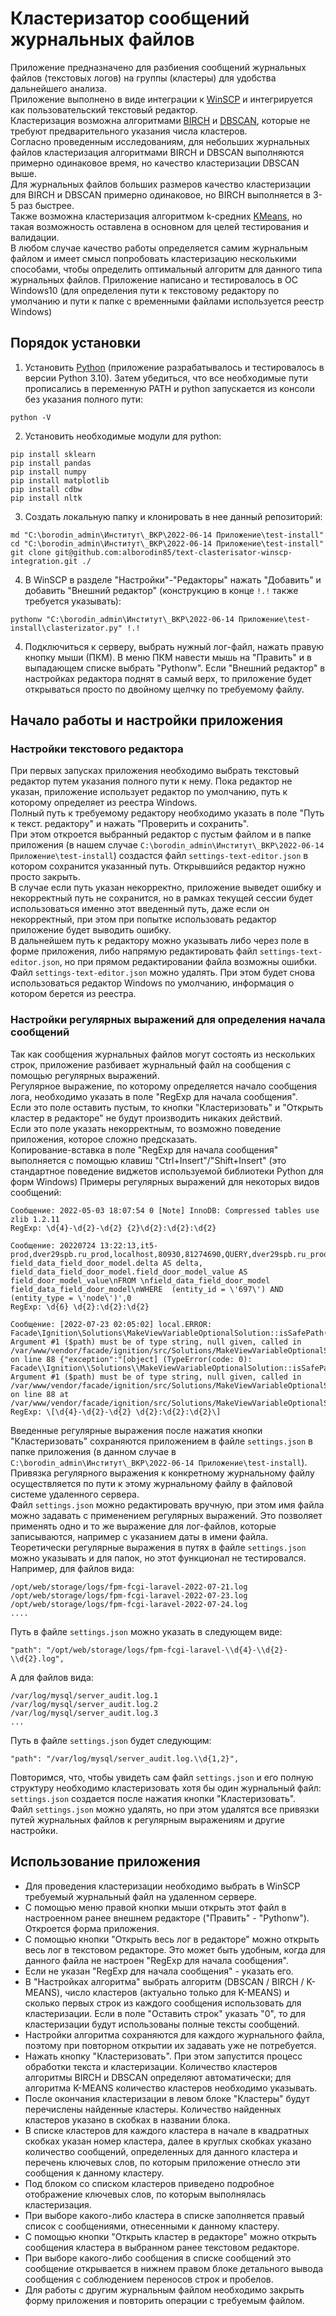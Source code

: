 # Кластеризатор сообщений журнальных файлов
Приложение предназначено для разбиения сообщений журнальных файлов (текстовых логов) на группы (кластеры) для удобства дальнейшего анализа.  
Приложение выполнено в виде интеграции к [WinSCP](https://winscp.net/eng/index.php) и интегрируется как пользовательский текстовый редактор.  
Кластеризация возможна алгоритмами [BIRCH](https://scikit-learn.org/stable/modules/clustering.html#birch) и [DBSCAN](https://scikit-learn.org/stable/modules/generated/sklearn.cluster.DBSCAN.html), которые не требуют предварительного указания числа кластеров.  
Согласно проведенным исследованиям, для небольших журнальных файлов кластеризация алгоритмами BIRCH и DBSCAN выполняются примерно одинаковое время, но качество кластеризации DBSCAN выше.   
Для журнальных файлов больших размеров качество кластеризации для BIRCH и DBSCAN примерно одинаковое, но BIRCH выполняется в 3-5 раз быстрее.   
Также возможна кластеризация алгоритмом k-средних [KMeans](https://scikit-learn.org/stable/modules/generated/sklearn.cluster.KMeans.html#sklearn.cluster.KMeans), но такая возможность оставлена в основном для целей тестирования и валидации.   
В любом случае качество работы определяется самим журнальным файлом и имеет смысл попробовать кластеризацию несколькими способами, чтобы определить оптимальный алгоритм для данного типа журнальных файлов.
Приложение написано и тестировалось в ОС Windows10 (для определения пути к текстовому редактору по умолчанию и пути к папке с временными файлами используется реестр Windows)
## Порядок установки
1. Установить [Python](https://www.python.org/downloads/) (приложение разрабатывалось и тестировалось в версии Python 3.10). Затем убедиться, что все необходимые пути прописались в переменную PATH и python запускается из консоли без указания полного пути:
```
python -V
```
2. Установить необходимые модули для python:
```
pip install sklearn
pip install pandas
pip install numpy
pip install matplotlib
pip install cdbw
pip install nltk
```
3. Создать локальную папку и клонировать в нее данный репозиторий:
```
md "C:\borodin_admin\Институт\_ВКР\2022-06-14 Приложение\test-install"
cd "C:\borodin_admin\Институт\_ВКР\2022-06-14 Приложение\test-install"
git clone git@github.com:alborodin85/text-clasterisator-winscp-integration.git ./
```
4. В WinSCP в разделе "Настройки"-"Редакторы" нажать "Добавить" и добавить "Внешний редактор" (конструкцию в конце `!.!` также требуется указывать):
```
pythonw "C:\borodin_admin\Институт\_ВКР\2022-06-14 Приложение\test-install\clasterizator.py" !.!
```
4. Подключиться к серверу, выбрать нужный лог-файл, нажать правую кнопку мыши (ПКМ). В меню ПКМ навести мышь на "Править" и в выпадающем списке выбрать "Pythonw". Если "Внешний редактор" в настройках редактора поднят в самый верх, то приложение будет открываться просто по двойному щелчку по требуемому файлу.

## Начало работы и настройки приложения
### Настройки текстового редактора
При первых запусках приложения необходимо выбрать текстовый редактор путем указания полного пути к нему.
Пока редактор не указан, приложение использует редактор по умолчанию, путь к которому определяет из реестра Windows.  
Полный путь к требуемому редактору необходимо указать в поле "Путь к текст. редактору" и нажать "Проверить и сохранить".  
При этом откроется выбранный редактор с пустым файлом и в папке приложения (в нашем случае `C:\borodin_admin\Институт\_ВКР\2022-06-14 Приложение\test-install`) создастся файл `settings-text-editor.json` в котором сохранится указанный путь. Открывшийся редактор нужно просто закрыть.  
В случае если путь указан некорректно, приложение выведет ошибку и некорректный путь не сохранится, но в рамках текущей сессии будет использоваться именно этот введенный путь, даже если он некорректный, при этом при попытке использовать редактор приложение будет выводить ошибку.  
В дальнейшем путь к редактору можно указывать либо через поле в форме приложения, либо напрямую редактировать файл `settings-text-editor.json`, но при прямом редактировании файла возможны ошибки.  
Файл `settings-text-editor.json` можно удалять. При этом будет снова использоваться редактор Windows по умолчанию, информация о котором берется из реестра.
### Настройки регулярных выражений для определения начала сообщений
Так как сообщения журнальных файлов могут состоять из нескольких строк, приложение разбивает журнальный файл на сообщения с помощью регулярных выражений.  
Регулярное выражение, по которому определяется начало сообщения лога, необходимо указать в поле "RegExp для начала сообщения".  
Если это поле оставить пустым, то кнопки "Кластеризовать" и "Открыть кластер в редакторе" не будут производить никаких действий.  
Если это поле указать некорректным, то возможно поведение приложения, которое сложно предсказать.  
Копирование-вставка в поле "RegExp для начала сообщения" выполняется с помощью клавиш "Ctrl+Insert"/"Shift+Insert" (это стандартное поведение виджетов используемой библиотеки Python для форм Windows)
Примеры регулярных выражений для некоторых видов сообщений:
```
Сообщение: 2022-05-03 18:07:54 0 [Note] InnoDB: Compressed tables use zlib 1.2.11
RegExp: \d{4}-\d{2}-\d{2} {2}\d{2}:\d{2}:\d{2}

Сообщение: 20220724 13:22:13,it5-prod,dver29spb.ru_prod,localhost,80930,81274690,QUERY,dver29spb.ru_prod,'SELECT field_data_field_door_model.delta AS delta, field_data_field_door_model.field_door_model_value AS field_door_model_value\nFROM \nfield_data_field_door_model field_data_field_door_model\nWHERE  (entity_id = \'697\') AND (entity_type = \'node\')',0
RegExp: \d{6} \d{2}:\d{2}:\d{2}

Сообщение: [2022-07-23 02:05:02] local.ERROR: Facade\Ignition\Solutions\MakeViewVariableOptionalSolution::isSafePath(): Argument #1 ($path) must be of type string, null given, called in /var/www/vendor/facade/ignition/src/Solutions/MakeViewVariableOptionalSolution.php on line 88 {"exception":"[object] (TypeError(code: 0): Facade\\Ignition\\Solutions\\MakeViewVariableOptionalSolution::isSafePath(): Argument #1 ($path) must be of type string, null given, called in /var/www/vendor/facade/ignition/src/Solutions/MakeViewVariableOptionalSolution.php on line 88 at /var/www/vendor/facade/ignition/src/Solutions/MakeViewVariableOptionalSolution.php:74)
RegExp: \[\d{4}-\d{2}-\d{2} \d{2}:\d{2}:\d{2}\]
```
Введенные регулярные выражения после нажатия кнопки "Кластеризовать" сохраняются приложением в файле `settings.json` в папке приложения (в данном случае в `C:\borodin_admin\Институт\_ВКР\2022-06-14 Приложение\test-install`).
Привязка регулярного выражения к конкретному журнальному файлу осуществляется по пути к этому журнальному файлу в файловой системе удаленного сервера.  
Файл `settings.json` можно редактировать вручную, при этом имя файла можно задавать с применением регулярных выражений. Это позволяет применять одно и то же выражение для лог-файлов, которые записываются, например с указанием даты в имени файла.  
Теоретически регулярные выражения в путях в файле `settings.json` можно указывать и для папок, но этот функционал не тестировался.  
Например, для файлов вида:
```
/opt/web/storage/logs/fpm-fcgi-laravel-2022-07-21.log
/opt/web/storage/logs/fpm-fcgi-laravel-2022-07-23.log
/opt/web/storage/logs/fpm-fcgi-laravel-2022-07-24.log
....
```
Путь в файле `settings.json` можно указать в следующем виде:
```
"path": "/opt/web/storage/logs/fpm-fcgi-laravel-\\d{4}-\\d{2}-\\d{2}.log",
```
А для файлов вида:
```
/var/log/mysql/server_audit.log.1
/var/log/mysql/server_audit.log.2
/var/log/mysql/server_audit.log.3
...
```
Путь в файле `settings.json` будет следующим:
```
"path": "/var/log/mysql/server_audit.log.\\d{1,2}",
```
Повторимся, что, чтобы увидеть сам файл `settings.json` и его полную структуру необходимо кластеризовать хотя бы один журнальный файл: `settings.json` создается после нажатия кнопки "Кластеризовать".  
Файл `settings.json` можно удалять, но при этом удалятся все привязки путей журнальных файлов к регулярным выражениям и другие настройки.
## Использование приложения
- Для проведения кластеризации необходимо выбрать в WinSCP требуемый журнальный файл на удаленном сервере.  
- С помощью меню правой кнопки мыши открыть этот файл в настроенном ранее внешнем редакторе ("Править" - "Pythonw"). Откроется форма приложения.  
- С помощью кнопки "Открыть весь лог в редакторе" можно открыть весь лог в текстовом редакторе. Это может быть удобным, когда для данного файла не настроен "RegExp для начала сообщения".  
- Если не указан "RegExp для начала сообщения" - указать его.
- В "Настройках алгоритма" выбрать алгоритм (DBSCAN / BIRCH / K-MEANS), число кластеров (актуально только для K-MEANS) и сколько первых строк из каждого сообщения использовать для кластеризации. Если в поле "Оставить строк" указать "0", то для кластеризации будут использованы полные тексты сообщений.
- Настройки алгоритма сохраняются для каждого журнального файла, поэтому при повторном открытии их задавать уже не потребуется.
- Нажать кнопку "Кластеризовать". При этом запустится процесс обработки текста и кластеризации. Количество кластеров алгоритмы BIRCH и DBSCAN определяют автоматически; для алгоритма K-MEANS количество кластеров необходимо указывать.
- После окончания кластеризации в левом блоке "Кластеры" будут перечислены найденные кластеры. Количество найденных кластеров указано в скобках в названии блока.
- В списке кластеров для каждого кластера в начале в квадратных скобках указан номер кластера, далее в круглых скобках указано количество сообщений, определенных для данного кластера и перечень ключевых слов, по которым приложение отнесло эти сообщения к данному кластеру.
- Под блоком со списком кластеров приведено подробное отображение ключевых слов, по которым выполнялась кластеризация.
- При выборе какого-либо кластера в списке заполняется правый список с сообщениями, отнесенными к данному кластеру.
- С помощью кнопки "Открыть кластер в редакторе" можно открыть сообщения кластера в выбранном ранее текстовом редакторе.
- При выборе какого-либо сообщения в списке сообщений это сообщение открывается в нижнем правом блоке детального вывода сообщения с соблюдением переносов строк и пробелов.
- Для работы с другим журнальным файлом необходимо закрыть форму приложения и повторить операции с требуемым файлом.
